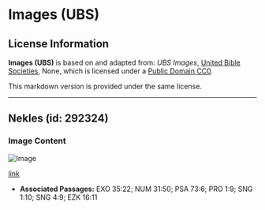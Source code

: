 # Images (UBS)

## License Information

**Images (UBS)** is based on and adapted from: _UBS Images_, [United Bible Societies](https://unitedbiblesocieties.org/), None, which is licensed under a [Public Domain CC0](https://creativecommons.org/public-domain/cc0/).

This markdown version is provided under the same license.



--------------------------------

## Nekles (id: 292324)

### Image Content

![Image](https://cdn.aquifer.bible/aquifer-content/resources/Media/WEB-0533_necklace.jpg)

[link](https://cdn.aquifer.bible/aquifer-content/resources/Media/WEB-0533_necklace.jpg)

* **Associated Passages:** EXO 35:22; NUM 31:50; PSA 73:6; PRO 1:9; SNG 1:10; SNG 4:9; EZK 16:11

